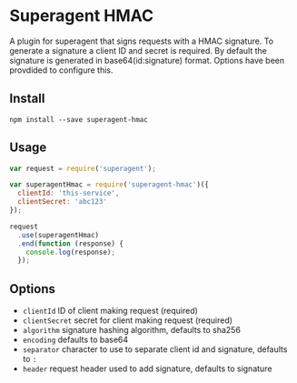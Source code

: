# Superagent HMAC

A plugin for superagent that signs requests with a HMAC signature. To generate a signature
a client ID and secret is required. By default the signature is generated in
base64(id:signature) format. Options have been provdided to configure this.

## Install

```
npm install --save superagent-hmac
```

## Usage

```js
var request = require('superagent');

var superagentHmac = require('superagent-hmac')({
  clientId: 'this-service',
  clientSecret: 'abc123'
});

request
  .use(superagentHmac)
  .end(function (response) {
    console.log(response);
  });
```

## Options

- `clientId` ID of client making request (required)
- `clientSecret` secret for client making request (required)
- `algorithm` signature hashing algorithm, defaults to sha256
- `encoding` defaults to base64
- `separator` character to use to separate client id and signature, defaults to `:`
- `header` request header used to add signature, defaults to signature
